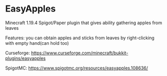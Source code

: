 # EasyApples

Minecraft 1.19.4 Spigot/Paper plugin that gives ability gathering apples from leaves

Features: you can obtain apples and sticks from leaves by right-clicking with empty hand(can hold too)

Curseforge: https://www.curseforge.com/minecraft/bukkit-plugins/easyapples

SpigotMC: https://www.spigotmc.org/resources/easyapples.108636/
